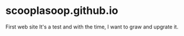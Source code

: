 # scooplasoop.github.io
First web site
It's a test and with the time, I want to graw and upgrate it.

